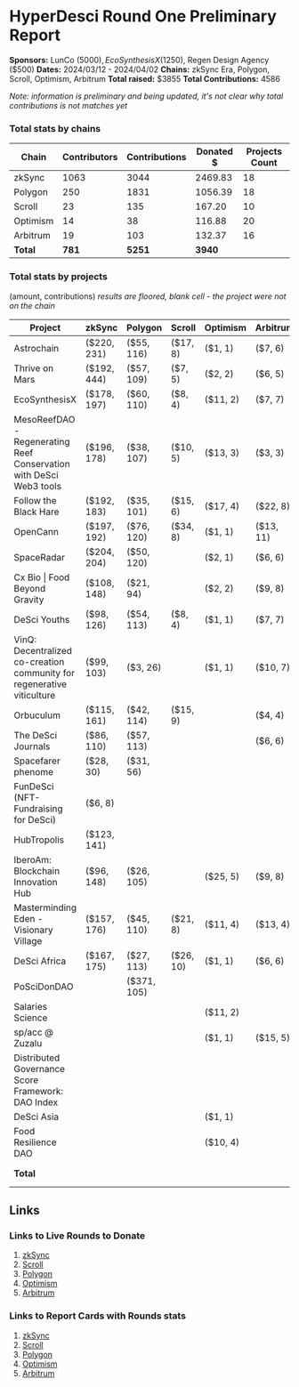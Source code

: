 # HyperDesci Round One Preliminary Report 

**Sponsors:** LunCo ($5000), EcoSynthesisX ($1250), Regen Design Agency ($500)
**Dates:** 2024/03/12 - 2024/04/02
**Chains:** zkSync Era, Polygon, Scroll, Optimism, Arbitrum
**Total raised:** $3855
**Total Contributions:** 4586

*Note: information is preliminary and being updated, it's not clear why total contributions is not matches yet*
### Total stats by chains

| Chain     | Contributors | Contributions | Donated $ | Projects Count |
| --------- | ------------ | ------------- | --------- | -------------- |
| zkSync    | $1063$       | 3044          | 2469.83   | 18             |
| Polygon   | $250$        | 1831          | 1056.39   | 18             |
| Scroll    | $23$         | 135           | 167.20    | 10             |
| Optimism  | $14$         | 38            | 116.88    | 20             |
| Arbitrum  | $19$         | 103           | 132.37    | 16             |
| **Total** | **781**      | **5251**      | **3940**  |                |
### Total stats by projects

(amount, contributions)
*results are floored, blank cell - the project were not on the chain*

| Project                                                                | zkSync      | Polygon     | Scroll    | Optimism | Arbitrum  | Total         |
| ---------------------------------------------------------------------- | ----------- | ----------- | --------- | -------- | --------- | ------------- |
| Astrochain                                                             | ($220, 231) | ($55, 116)  | ($17, 8)  | ($1, 1)  | ($7, 6)   | ($300, 362)   |
| Thrive on Mars                                                         | ($192, 444) | ($57, 109)  | ($7, 5)   | ($2, 2)  | ($6, 5)   | ($264, 565)   |
| EcoSynthesisX                                                          | ($178, 197) | ($60, 110)  | ($8, 4)   | ($11, 2) | ($7, 7)   | ($194, 320)   |
| MesoReefDAO - Regenerating Reef Conservation with DeSci Web3 tools     | ($196, 178) | ($38, 107)  | ($10, 5)  | ($13, 3) | ($3, 3)   | ($260, 296)   |
| Follow the Black Hare                                                  | ($192, 183) | ($35, 101)  | ($15, 6)  | ($17, 4) | ($22, 8)  | ($281, 302)   |
| OpenCann                                                               | ($197, 192) | ($76, 120)  | ($34, 8)  | ($1, 1)  | ($13, 11) | ($321, 332)   |
| SpaceRadar                                                             | ($204, 204) | ($50, 120)  |           | ($2, 1)  | ($6, 6)   | ($262, 331)   |
| Cx Bio \| Food Beyond Gravity                                          | ($108, 148) | ($21, 94)   |           | ($2, 2)  | ($9, 8)   | ($140, 252)   |
| DeSci Youths                                                           | ($98, 126)  | ($54, 113)  | ($8, 4)   | ($1, 1)  | ($7, 7)   | ($168, 251)   |
| VinQ: Decentralized co-creation community for regenerative viticulture | ($99, 103)  | ($3, 26)    |           | ($1, 1)  | ($10, 7)  | ($113, 137)   |
| Orbuculum                                                              | ($115, 161) | ($42, 114)  | ($15, 9)  |          | ($4, 4)   | ($176, 288)   |
| The DeSci Journals                                                     | ($86, 110)  | ($57, 113)  |           |          | ($6, 6)   | ($149, 229)   |
| Spacefarer phenome                                                     | ($28, 30)   | ($31, 56)   |           |          |           | ($59, 86)     |
| FunDeSci (NFT-Fundraising for DeSci)                                   | ($6, 8)     |             |           |          |           | ($6, 8)       |
| HubTropolis                                                            | ($123, 141) |             |           |          |           | ($123, 141)   |
| IberoAm: Blockchain Innovation Hub                                     | ($96, 148)  | ($26, 105)  |           | ($25, 5) | ($9, 8)   | ($156, 266)   |
| Masterminding Eden - Visionary Village                                 | ($157, 176) | ($45, 110)  | ($21, 8)  | ($11, 4) | ($13, 4)  | ($247, 302)   |
| DeSci Africa                                                           | ($167, 175) | ($27, 113)  | ($26, 10) | ($1, 1)  | ($6, 6)   | ($227, 305)   |
| PoSciDonDAO                                                            |             | ($371, 105) |           |          |           | ($371, 105)   |
| Salaries Science                                                       |             |             |           | ($11, 2) |           | ($11, 2)      |
| sp/acc @ Zuzalu                                                        |             |             |           | ($1, 1)  | ($15, 5)  | ($16, 6)      |
| Distributed Governance Score Framework: DAO Index                      |             |             |           |          |           |               |
| DeSci Asia                                                             |             |             |           | ($1, 1)  |           | ($1, 1)       |
| Food Resilience DAO                                                    |             |             |           | ($10, 4) |           | ($10, 4)      |
| **Total**                                                                  |             |             |           |          |           | **($3855, 4586)** |

## Links
### Links to Live Rounds to Donate

1. [zkSync](https://explorer.gitcoin.co/#/round/324/0xa26d3e503c1554d64c94ef2afe943575d8648960)
2. [Scroll](https://explorer.gitcoin.co/#/round/534352/0xddd305594dc560e1177f18da8329136936ce1f43)
3. [Polygon](https://explorer.gitcoin.co/#/round/137/0x0936de3fc187bdc3059a0a893c1cabe5384c418a)
4. [Optimism](https://explorer.gitcoin.co/#/round/10/0x9b9c6a72a8d7cdcc3bc244502ed4707218ce8b14)
5. [Arbitrum](https://explorer.gitcoin.co/#/round/42161/0x1b96ad9da78cf768e9b5f0bb508cecc3d353d740)

### Links to Report Cards with Rounds stats

1. [zkSync](https://reportcards.gitcoin.co/324/0xa26d3e503c1554d64c94ef2afe943575d8648960)
2. [Scroll](https://reportcards.gitcoin.co/534352/0xddd305594dc560e1177f18da8329136936ce1f43)
3. [Polygon](https://reportcards.gitcoin.co/137/0x0936de3fc187bdc3059a0a893c1cabe5384c418a)
4. [Optimism](https://reportcards.gitcoin.co/10/0x9b9c6a72a8d7cdcc3bc244502ed4707218ce8b14)
5. [Arbitrum](https://builder.gitcoin.co/#/chains/42161/rounds/0x29c473569d27ce9fcea5dd93450d4bdf7b850bca)


